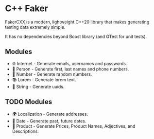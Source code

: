 <h1>C++ Faker</h1>

FakerCXX is a modern, lightweight C++20 library that makes generating testing data extremely simple. 

It has no dependencies beyond Boost library (and GTest for unit tests).

##  Modules

- 🌐 Internet - Generate emails, usernames and passwords.
- 🧑 Person - Generate first, last names and phone numbers.
- 🔢 Number - Generate random numbers.
- 📚 Lorem - Generate lorem text.
- 🔢 String - Generate uuids.


## TODO Modules

- 🌍 Localization - Generate addresses.
- 📅 Date - Generate past, future dates.
- 👕 Product - Generate Prices, Product Names, Adjectives, and Descriptions.
